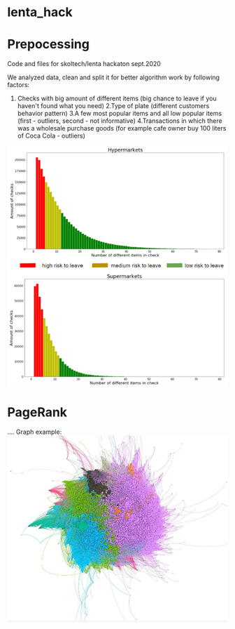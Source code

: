 # lenta_hack

# Prepocessing 
Code and files for skoltech/lenta hackaton sept.2020

We analyzed data, clean and split it for better algorithm work by following factors:
1. Checks with big amount of different items 
(big chance to leave if you haven't found what you need) 
2.Type of plate (different customers behavior pattern)
3.A few most popular items and all low popular items (first - outliers, second - not informative)
4.Transactions in which there was a wholesale purchase goods
(for example сafe owner buy 100 liters of Coca Cola - outliers)

![](n_of_goods.png)


# PageRank

....
Graph example:
![](grapth.jpg)


